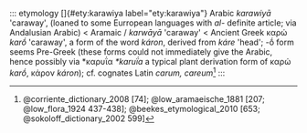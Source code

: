 ::: etymology
[]{#ety:karawiya label="ety:karawiya"} Arabic *karawiyā* 'caraway',
(loaned to some Eurropean languages with *al-* definite article; via
Andalusian Arabic) \< Aramaic / *karwāyā* 'caraway' \< Ancient Greek
καρώ *karṓ* 'caraway', a form of the word *káron*, derived from *káre*
'head'; -ṓ form seems Pre-Greek (these forms could not immediately give
the Arabic, hence possibly via \*καρυΐα *\*karuḯa* a typical plant
derivation form of καρώ *karṓ*, κάρον *káron*); cf. cognates Latin
*carum, careum*[^1]
:::

[^1]: @corriente_dictionary_2008 [74]; @low_aramaeische_1881 [207;
    @low_flora_1924 437-438]; @beekes_etymological_2010 [653;
    @sokoloff_dictionary_2002 599]
